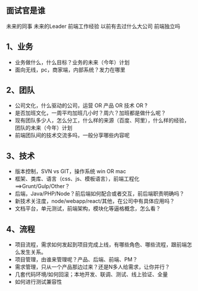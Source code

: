 ## 面试官是谁

未来的同事
未来的Leader
前端工作经验
以前有去过什么大公司
前端独立吗

## 1、业务

- 业务做什么，什么目标？业务的未来（今年）计划
- 面向无线，pc，商家端，内部系统？发力在哪里

## 2、团队

- 公司文化，什么驱动的公司，运营 OR 产品 OR 技术 OR ?
- 是否加班文化，一周平均加班几小时？周六？加班都是做什么呢？
- 现有团队多少人，怎么分工，什么样的来源（百度、阿里），什么样的经验，团队的未来（今年）计划
- 前端团队间的技术交流多吗，一般分享哪些内容呢

## 3、技术

- 版本控制，SVN  vs  GIT，操作系统  win OR mac
- 框架、类库、语言（css、js、模板语言），前端工程化==>Grunt/Gulp/Other？
- 后端，Java/PHP/Node？前后端如何配合或者交互，前后端职责明确吗？
- 新技术关注度，node/webapp/react/其他，在公司中有具体应用吗？
- 文档平台，单元测试，前端架构，模块化等逼格概念，怎么看？

## 4、流程

- 项目流程，需求如何发起到项目完成上线，有哪些角色、哪些流程，跟前端怎么发生关系。
- 项目管理，由谁来管理呢？产品、后端、前端、PM？
- 需求管理，只从一个产品那边过来？还是N多人给需求，让你并行？
- 几套代码环境/如何回滚；本地开发、联调、测试、线上验证、全量
- 如何进行测试兼容性





